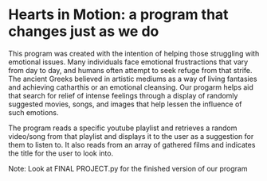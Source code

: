 # Hearts in Motion: a program that changes just as we do

This program was created with the intention of helping those struggling with emotional issues.
Many individuals face emotional frustractions that vary from day to day, and humans often attempt to seek refuge from that strife.
The ancient Greeks believed in artistic mediums as a way of living fantasies and achieving catharthis or an emotional cleansing. Our progarm
helps aid that search for relief of intense feelings through a display of randomly suggested movies, songs, and images that help lessen
the influence of such emotions. 

The program reads a specific youtube playlist and retrieves a random video/song from that playlist and displays it to the user as a 
suggestion for them to listen to. It also reads from an array of gathered films and indicates the title for the user to look into.

Note: Look at FINAL PROJECT.py for the finished version of our program

